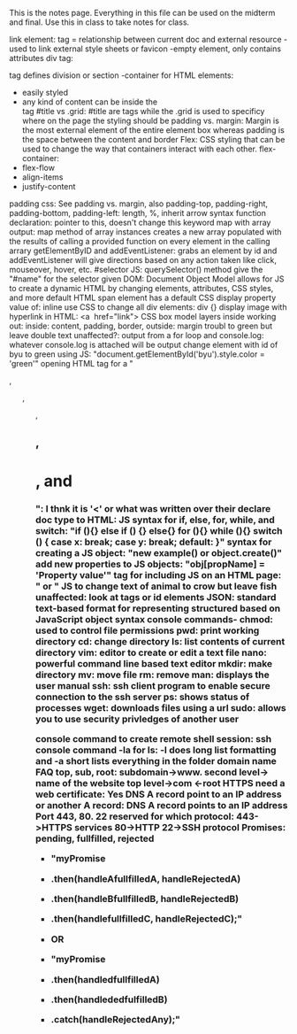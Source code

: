 This is the notes page. Everything in this file can be used on the midterm and final. Use this in class to take notes for class.


link element: <link> tag = relationship between current doc and external resource
-used to link external style sheets or favicon
-empty element, only contains attributes
div tag:  <div> tag defines division or section
-container for HTML elements:
- easily styled
- any kind of content can be inside the <div> tag
#title vs .grid: #title are tags while the .grid is used to specificy where on the page the styling should be
padding vs. margin: Margin is the most external element of the entire element box whereas padding is the space between the content and border
Flex: CSS styling that can be used to change the way that containers interact with each other.
flex-container:
- flex-flow
- align-items
- justify-content

padding css: See padding vs. margin, also padding-top, padding-right, padding-bottom, padding-left: length, %, inherit
arrow syntax function declaration: pointer to this, doesn't change this keyword
map with array output: map method of array instances creates a new array populated with the results of calling a provided function on every element in the calling arrary
getElementByID and addEventListener: grabs an element by id and addEventListener will give directions based on any action taken like click, mouseover, hover, etc.
#selector JS: querySelector() method give the "#name" for the selector given
DOM: Document Object Model allows for JS to create a dynamic HTML by changing elements, attributes, CSS styles, and more
default HTML span element has a default CSS display property value of: inline
use CSS to change all div elements: div {}
display image with hyperlink in HTML: <a <img> href="link"></a>
CSS box model layers inside working out: inside: content, padding, border, outside: margin
troubl to green but leave double text unaffected?:
output from a for loop and console.log: whatever console.log is attached will be output
change element with id of byu to green using JS: "document.getElementById('byu').style.color = 'green'"
opening HTML tag for a "<p>, <ol>, <ul>, <h2>, <h1>, and <h3>": I thnk it is '<' or what was written over their
declare doc type to HTML: <!DOCTYPE html>
JS syntax for if, else, for, while, and switch: "if (){} else if () {} else{} for (){} while (){} switch () { case x: break; case y: break; default: }"
syntax for creating a JS object: "new example() or object.create()"
add new properties to JS objects: "obj[propName] = 'Property value'"
tag for including JS on an HTML page: "<script></script> or <script src='JS.js'></script>" 
JS to change text of animal to crow but leave fish unaffected: look at tags or id elements
JSON: standard text-based format for representing structured based on JavaScript object syntax
console commands-
chmod: used to control file permissions
pwd: print working directory
cd: change directory
ls: list contents of current directory
vim: editor to create or edit a text file
nano: powerful command line based text editor
mkdir: make directory
mv: move file
rm: remove
man: displays the user manual 
ssh: ssh client program to enable secure connection to the ssh server
ps: shows status of processes
wget: downloads files using a url
sudo: allows you to use security privledges of another user

console command to create remote shell session: ssh
console command -la for ls: -l does long list formatting and -a short lists everything in the folder
domain name FAQ top, sub, root: subdomain->www. second level-> name of the website top level->com <-root
HTTPS need a web certificate: Yes
DNS A record point to an IP address or another A record: DNS A record points to an IP address
Port 443, 80. 22 reserved for which protocol: 443->HTTPS services 80->HTTP 22->SSH protocol
Promises: pending, fullfilled, rejected
- "myPromise
-   .then(handleAfullfilledA, handleRejectedA)
-   .then(handleBfullfilledB, handleRejectedB)
-   .then(handlefullfilledC, handleRejectedC);"

- OR
- "myPromise
-   .then(handledfullfilledA)
-   .then(handlededfulfilledB)
-   .catch(handleRejectedAny);"
